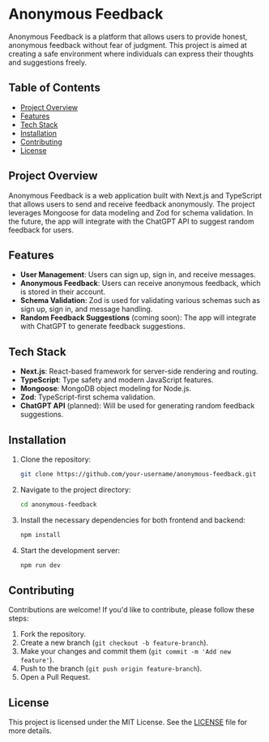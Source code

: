 # Anonymous Feedback

Anonymous Feedback is a platform that allows users to provide honest, anonymous feedback without fear of judgment. This project is aimed at creating a safe environment where individuals can express their thoughts and suggestions freely.

## Table of Contents

- [Project Overview](#project-overview)
- [Features](#features)
- [Tech Stack](#tech-stack)
- [Installation](#installation)<!-- - [Usage](#usage) -->
- [Contributing](#contributing)
- [License](#license)

## Project Overview

Anonymous Feedback is a web application built with Next.js and TypeScript that allows users to send and receive feedback anonymously. The project leverages Mongoose for data modeling and Zod for schema validation. In the future, the app will integrate with the ChatGPT API to suggest random feedback for users.

## Features

- **User Management**: Users can sign up, sign in, and receive messages.
- **Anonymous Feedback**: Users can receive anonymous feedback, which is stored in their account.
- **Schema Validation**: Zod is used for validating various schemas such as sign up, sign in, and message handling.
- **Random Feedback Suggestions** (coming soon): The app will integrate with ChatGPT to generate feedback suggestions.

## Tech Stack

- **Next.js**: React-based framework for server-side rendering and routing.
- **TypeScript**: Type safety and modern JavaScript features.
- **Mongoose**: MongoDB object modeling for Node.js.
- **Zod**: TypeScript-first schema validation.
- **ChatGPT API** (planned): Will be used for generating random feedback suggestions.

## Installation

1. Clone the repository:
   ```bash
   git clone https://github.com/your-username/anonymous-feedback.git
   ```

2. Navigate to the project directory:

    ```bash
    cd anonymous-feedback
    ```

3. Install the necessary dependencies for both frontend and backend:

    ```bash
    npm install
    ```


4. Start the development server:

    ```bash
    npm run dev
    ```

<!-- ## Usage

1. Navigate to the frontend interface in your browser.
2. Users can submit feedback anonymously.
3. Admins can log in to review and respond to feedback. -->

## Contributing

Contributions are welcome! If you'd like to contribute, please follow these steps:

1. Fork the repository.
2. Create a new branch (`git checkout -b feature-branch`).
3. Make your changes and commit them (`git commit -m 'Add new feature'`).
4. Push to the branch (`git push origin feature-branch`).
5. Open a Pull Request.

## License

This project is licensed under the MIT License. See the [LICENSE](LICENSE) file for more details.
